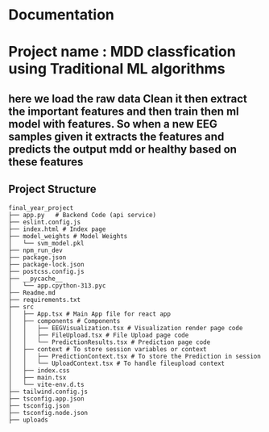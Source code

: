 # Documentation
# Project name : MDD classfication using Traditional ML algorithms
## here we load the raw data Clean it then extract the important features and then train then ml model with features. So when a new EEG samples given it extracts the features and predicts the output mdd or healthy based on these features

## Project Structure
```
final_year_project
├── app.py   # Backend Code (api service)
├── eslint.config.js
├── index.html # Index page
├── model_weights # Model Weights
│   └── svm_model.pkl
├── npm_run_dev
├── package.json
├── package-lock.json
├── postcss.config.js
├── __pycache__
│   └── app.cpython-313.pyc
├── Readme.md
├── requirements.txt
├── src
│   ├── App.tsx # Main App file for react app
│   ├── components # Components
│   │   ├── EEGVisualization.tsx # Visualization render page code
│   │   ├── FileUpload.tsx # File Upload page code
│   │   └── PredictionResults.tsx # Prediction page code
│   ├── context # To store session variables or context
│   │   ├── PredictionContext.tsx # To store the Prediction in session 
│   │   └── UploadContext.tsx # To handle fileupload context 
│   ├── index.css
│   ├── main.tsx
│   └── vite-env.d.ts
├── tailwind.config.js
├── tsconfig.app.json
├── tsconfig.json
├── tsconfig.node.json
├── uploads
```

